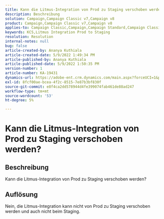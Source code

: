 ```yaml
---
title: Kann die Litmus-Integration von Prod zu Staging verschoben werden?
description: Beschreibung
solution: Campaign,Campaign Classic v7,Campaign v8
product: Campaign,Campaign Classic v7,Campaign v8
applies-to: Campaign Classic,Campaign,Campaign Standard,Campaign Classic v7,Campaign v8
keywords: KCS,Litmus Integration Prod to Staging
resolution: Resolution
internal-notes: null
bug: false
article-created-by: Ananya Kuthiala
article-created-date: 5/9/2022 1:49:34 PM
article-published-by: Ananya Kuthiala
article-published-date: 5/9/2022 1:50:35 PM
version-number: 1
article-number: KA-19431
dynamics-url: https://adobe-ent.crm.dynamics.com/main.aspx?forceUCI=1&pagetype=entityrecord&etn=knowledgearticle&id=8d6a70d8-9ecf-ec11-a7b5-0022480a8e40
exl-id: 8fcf00ae-bcea-4f2c-8515-7e87b3bf830f
source-git-commit: e8f4ca2dd578944d4fe399074fab461de88ad247
workflow-type: tm+mt
source-wordcount: '53'
ht-degree: 5%

---
```


# Kann die Litmus-Integration von Prod zu Staging verschoben werden?

## Beschreibung

Kann die Litmus-Integration von Prod zu Staging verschoben werden?

## Auflösung


Nein, die Litmus-Integration kann nicht von Prod zu Staging verschoben werden und auch nicht beim Staging.
